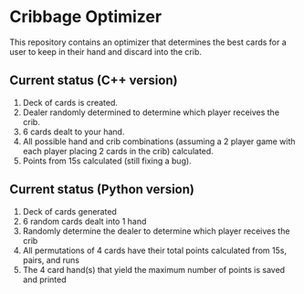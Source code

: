 # Cribbage Optimizer

This repository contains an optimizer that determines the best cards for a user to keep in their hand and discard into the crib.

## Current status (C++ version)
1) Deck of cards is created.
2) Dealer randomly determined to determine which player receives the crib.
3) 6 cards dealt to your hand.
4) All possible hand and crib combinations (assuming a 2 player game with each player placing 2 cards in the crib) calculated.
5) Points from 15s calculated (still fixing a bug).

## Current status (Python version)
1) Deck of cards generated
2) 6 random cards dealt into 1 hand
3) Randomly determine the dealer to determine which player receives the crib
4) All permutations of 4 cards have their total points calculated from 15s, pairs, and runs
5) The 4 card hand(s) that yield the maximum number of points is saved and printed
